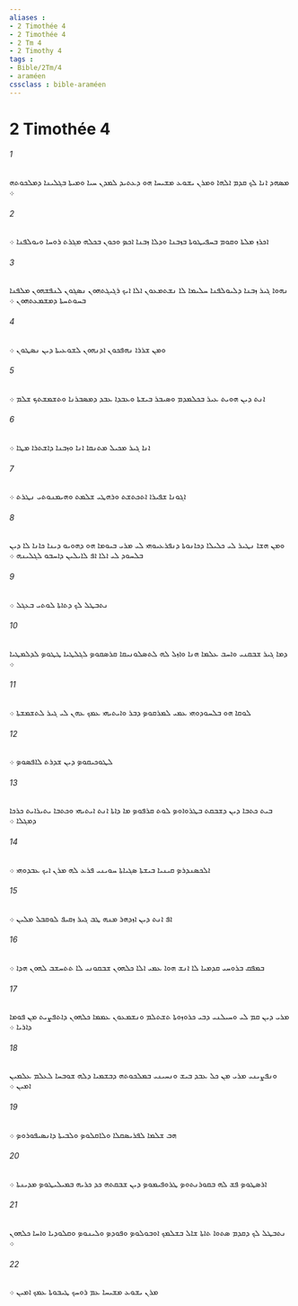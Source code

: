 ```yaml
---
aliases : 
- 2 Timothée 4
- 2 Timothée 4
- 2 Tm 4
- 2 Timothy 4
tags : 
- Bible/2Tm/4
- araméen
cssclass : bible-araméen
---
```


# 2 Timothée 4

###### 1
ܡܤܗܕ ܐܢܐ ܠܟ ܩܕܡ ܐܠܗܐ ܘܡܪܢ ܝܫܘܥ ܡܫܝܚܐ ܗܘ ܕܥܬܝܕ ܠܡܕܢ ܚܝܐ ܘܡܝܬܐ ܒܓܠܝܢܐ ܕܡܠܟܘܬܗ ܀
###### 2
ܐܟܪܙ ܡܠܬܐ ܘܩܘܡ ܒܚܦܝܛܘܬܐ ܒܙܒܢܐ ܘܕܠܐ ܙܒܢܐ ܐܟܤ ܘܟܘܢ ܒܟܠܗ ܡܓܪܬ ܪܘܚܐ ܘܝܘܠܦܢܐ ܀
###### 3
ܢܗܘܐ ܓܝܪ ܙܒܢܐ ܕܠܝܘܠܦܢܐ ܚܠܝܡܐ ܠܐ ܢܫܬܡܥܘܢ ܐܠܐ ܐܝܟ ܪܓܝܓܬܗܘܢ ܢܤܓܘܢ ܠܢܦܫܗܘܢ ܡܠܦܢܐ ܒܚܘܬܚܬܐ ܕܡܫܡܥܬܗܘܢ ܀
###### 4
ܘܡܢ ܫܪܪܐ ܢܗܦܟܘܢ ܐܕܢܗܘܢ ܠܫܘܥܝܬܐ ܕܝܢ ܢܤܛܘܢ ܀
###### 5
ܐܢܬ ܕܝܢ ܗܘܝܬ ܥܝܪ ܒܟܠܡܕܡ ܘܤܝܒܪ ܒܝܫܬܐ ܘܥܒܕܐ ܥܒܕ ܕܡܤܒܪܢܐ ܘܬܫܡܫܬܟ ܫܠܡ ܀
###### 6
ܐܢܐ ܓܝܪ ܡܟܝܠ ܡܬܢܩܐ ܐܢܐ ܘܙܒܢܐ ܕܐܫܬܪܐ ܡܛܐ ܀
###### 7
ܐܓܘܢܐ ܫܦܝܪܐ ܐܬܟܬܫܬ ܘܪܗܛܝ ܫܠܡܬ ܘܗܝܡܢܘܬܝ ܢܛܪܬ ܀
###### 8
ܘܡܢ ܗܫܐ ܢܛܝܪ ܠܝ ܟܠܝܠܐ ܕܟܐܢܘܬܐ ܕܢܦܪܥܝܘܗܝ ܠܝ ܡܪܝ ܒܝܘܡܐ ܗܘ ܕܗܘܝܘ ܕܝܢܐ ܟܐܢܐ ܠܐ ܕܝܢ ܒܠܚܘܕ ܠܝ ܐܠܐ ܐܦ ܠܐܝܠܝܢ ܕܐܚܒܘ ܠܓܠܝܢܗ ܀
###### 9
ܢܬܒܛܠ ܠܟ ܕܬܐܬܐ ܠܘܬܝ ܒܥܓܠ ܀
###### 10
ܕܡܐ ܓܝܪ ܫܒܩܢܝ ܘܐܚܒ ܥܠܡܐ ܗܢܐ ܘܐܙܠ ܠܗ ܠܬܤܠܘܢܝܩܐ ܩܪܤܩܘܤ ܠܓܠܛܝܐ ܛܛܘܤ ܠܕܠܡܛܝܐ ܀
###### 11
ܠܘܩܐ ܗܘ ܒܠܚܘܕܘܗܝ ܥܡܝ ܠܡܪܩܘܤ ܕܒܪ ܘܐܝܬܝܗܝ ܥܡܟ ܥܗܢ ܠܝ ܓܝܪ ܠܬܫܡܫܬܐ ܀
###### 12
ܠܛܘܟܝܩܘܤ ܕܝܢ ܫܕܪܬ ܠܐܦܤܘܤ ܀
###### 13
ܒܝܬ ܟܬܒܐ ܕܝܢ ܕܫܒܩܬ ܒܛܪܘܐܘܤ ܠܘܬ ܩܪܦܘܤ ܡܐ ܕܐܬܐ ܐܢܬ ܐܝܬܝܗܝ ܘܟܬܒܐ ܝܬܝܪܐܝܬ ܟܪܟܐ ܕܡܓܠܐ ܀
###### 14
ܐܠܟܤܢܕܪܤ ܩܝܢܝܐ ܒܝܫܬܐ ܤܓܝܐܬܐ ܚܘܝܢܝ ܦܪܥ ܠܗ ܡܪܢ ܐܝܟ ܥܒܕܘܗܝ ܀
###### 15
ܐܦ ܐܢܬ ܕܝܢ ܐܙܕܗܪ ܡܢܗ ܛܒ ܓܝܪ ܙܩܝܦ ܠܘܩܒܠ ܡܠܝܢ ܀
###### 16
ܒܡܦܩ ܒܪܘܚܝ ܩܕܡܝܐ ܠܐ ܐܢܫ ܗܘܐ ܥܡܝ ܐܠܐ ܟܠܗܘܢ ܫܒܩܘܢܝ ܠܐ ܬܬܚܫܒ ܠܗܘܢ ܗܕܐ ܀
###### 17
ܡܪܝ ܕܝܢ ܩܡ ܠܝ ܘܚܝܠܢܝ ܕܒܝ ܟܪܘܙܘܬܐ ܬܫܬܠܡ ܘܢܫܡܥܘܢ ܥܡܡܐ ܟܠܗܘܢ ܕܐܬܦܨܝܬ ܡܢ ܦܘܡܐ ܕܐܪܝܐ ܀
###### 18
ܘܢܦܨܝܢܝ ܡܪܝ ܡܢ ܟܠ ܥܒܕ ܒܝܫ ܘܢܚܝܢܝ ܒܡܠܟܘܬܗ ܕܒܫܡܝܐ ܕܠܗ ܫܘܒܚܐ ܠܥܠܡ ܥܠܡܝܢ ܐܡܝܢ ܀
###### 19
ܗܒ ܫܠܡܐ ܠܦܪܝܤܩܠܐ ܘܠܐܩܠܘܤ ܘܠܒܝܬܐ ܕܐܢܤܝܦܘܪܘܤ ܀
###### 20
ܐܪܤܛܘܤ ܦܫ ܠܗ ܒܩܘܪܢܬܘܤ ܛܪܘܦܝܡܘܤ ܕܝܢ ܫܒܩܬܗ ܟܕ ܟܪܝܗ ܒܡܝܠܝܛܘܤ ܡܕܝܢܬܐ ܀
###### 21
ܢܬܒܛܠ ܠܟ ܕܩܕܡ ܤܬܘܐ ܬܐܬܐ ܫܐܠ ܒܫܠܡܟ ܐܘܒܘܠܘܤ ܘܦܘܕܤ ܘܠܝܢܘܤ ܘܩܠܘܕܝܐ ܘܐܚܐ ܟܠܗܘܢ ܀
###### 22
ܡܪܢ ܝܫܘܥ ܡܫܝܚܐ ܥܡ ܪܘܚܟ ܛܝܒܘܬܐ ܥܡܟ ܐܡܝܢ ܀
